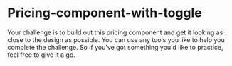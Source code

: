 # Pricing-component-with-toggle
Your challenge is to build out this pricing component and get it looking as close to the design as possible.  You can use any tools you like to help you complete the challenge. So if you've got something you'd like to practice, feel free to give it a go.
